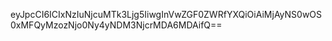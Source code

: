 eyJpcCI6ICIxNzIuNjcuMTk3Ljg5IiwgInVwZGF0ZWRfYXQiOiAiMjAyNS0wOS0xMFQyMzozNjo0Ny4yNDM3NjcrMDA6MDAifQ==